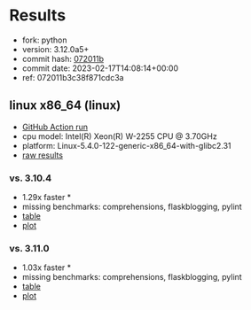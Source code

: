 # Results

- fork: python
- version: 3.12.0a5+
- commit hash: [072011b](https://github.com/python/cpython/commit/072011b)
- commit date: 2023-02-17T14:08:14+00:00
- ref: 072011b3c38f871cdc3a

## linux x86_64 (linux)

- [GitHub Action run](https://github.com/faster-cpython/benchmarking/actions/runs/4206178615)
- cpu model: Intel(R) Xeon(R) W-2255 CPU @ 3.70GHz
- platform: Linux-5.4.0-122-generic-x86_64-with-glibc2.31
- [raw results](bm-20230217-linux-x86_64-python-072011b3c38f871cdc3a-3.12.0a5%2B-072011b.json)

### vs. 3.10.4

- 1.29x faster \*
- missing benchmarks: comprehensions, flaskblogging, pylint
- [table](bm-20230217-linux-x86_64-python-072011b3c38f871cdc3a-3.12.0a5%2B-072011b-vs-3.10.4.md)
- [plot](bm-20230217-linux-x86_64-python-072011b3c38f871cdc3a-3.12.0a5%2B-072011b-vs-3.10.4.png)

### vs. 3.11.0

- 1.03x faster \*
- missing benchmarks: comprehensions, flaskblogging, pylint
- [table](bm-20230217-linux-x86_64-python-072011b3c38f871cdc3a-3.12.0a5%2B-072011b-vs-3.11.0.md)
- [plot](bm-20230217-linux-x86_64-python-072011b3c38f871cdc3a-3.12.0a5%2B-072011b-vs-3.11.0.png)

